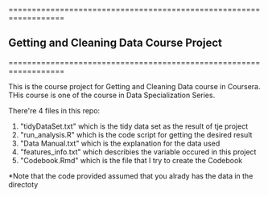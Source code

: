 ==================================================================
## Getting and Cleaning Data Course Project
==================================================================


This is the course project for Getting and Cleaning Data course in Coursera. THis course is one of the course in Data Specialization Series.

There're 4 files in this repo:
1. "tidyDataSet.txt" which is the tidy data set as the result of tje project
2. "run_analysis.R" which is the code script for getting the desired result
3. "Data Manual.txt" which is the explanation for the data used
4. "features_info.txt" which describies the variable occured in this project
5. "Codebook.Rmd" which is the file that I try to create the Codebook

*Note that the code provided assumed that you alrady has the data in the directoty
